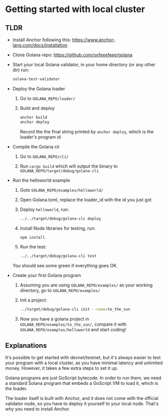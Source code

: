 # Getting started with local cluster

## TLDR

- Install Anchor following this: <https://www.anchor-lang.com/docs/installation>

- Clone Golana repo: <https://github.com/oxfeeefeee/golana>

- Start your local Solana validator, in your home directory (or any other dir) run:

    ```bash
    solana-test-validator
    ```

- Deploy the Golana loader

    1. Go to `GOLANA_REPO/loader/`

    2. Build and deploy

        ```bash
        anchor build
        anchor deploy
        ```

        Record the the final string printed by `anchor deploy`, which is the loader's program id

- Compile the Golana cli

    1. Go to `GOLANA_REPO/cli/`

    2. Run `cargo build` which will output the binary to `GOLANA_REPO/target/debug/golana-cli`

- Run the helloworld example

    1. Goto `GOLANA_REPO/examples/helloworld/`

    2. Open Golana.toml, replace the loader_id with the id you just got

    3. Deploy `helloworld`, run:

        ```bash
        ../../target/debug/golana-cli deploy
        ```

    4. Install Node libraries for testing, run:

        ```bash
        npm install
        ```

    5. Run the test:

        ```bash
        ../../target/debug/golana-cli test
        ```

    You should see some green if everything goes OK.

- Create your first Golana program

    1. Assuming you are using `GOLANA_REPO/examples/` as your working directory, go to `GOLANA_REPO/examples/`

    2. Init a project:

        ```bash
        ../target/debug/golana-cli init --name=to_the_sun
        ```

    3. Now you have a golana project in `GOLANA_REPO/examples/to_the_sun/`, compare it with `GOLANA_REPO/examples/helloworld` and start coding!

## Explanations

It's possible to get started with devnet/testnet, but it's always easier to test your program with a local cluster, as you have minimal latency and unlimited money. However, it takes a few extra steps to set it up.

Golana programs are just GoScript bytecode. In order to run them, we need a standard Solana program that embeds a GoScript VM to load it, which is the loader.

The loader itself is built with Anchor, and it does not come with the official validator node, so you have to deploy it yourself to your local node. That's why you need to install Anchor.
